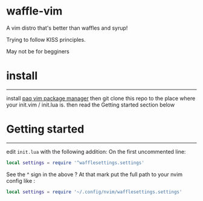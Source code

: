 # waffle-vim
A vim distro that's better than waffles and syrup!

Trying to follow KISS principles.

May not be for begginers

# install
------
install [paq vim package manager](https://github.com/savq/paq-nvim)
then git clone this repo to the place where your init.vim / init.lua is.
then read the Getting started section below

# Getting started
----
edit `init.lua` with the following addition:
On the first uncommented line:
``` lua
local settings = require '^wafflesettings.settings'
```
See the ^ sign in the above ? At that mark put the full path to your nvim config
like :
``` lua
local settings = require '~/.config/nvim/wafflesettings.settings'
```
